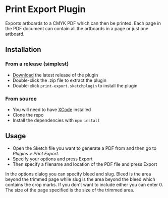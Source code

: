 # Print Export Plugin

Exports artboards to a CMYK PDF which can then be printed. Each page in the PDF document can contain all the artboards in a page or just one artboard. 

## Installation
 
### From a release (simplest)
 
- [Download](https://github.com/skpm/print-export-sketchplugin/releases/latest/download/print-export.sketchplugin.zip) the latest release of the plugin
- Double-click the .zip file to extract the plugin
- Double-click `print-export.sketchplugin` to install the plugin
 
### From source
 
- You will need to have [XCode](https://itunes.apple.com/app/xcode/id497799835?mt=12) installed
- Clone the repo
- Install the dependencies with `npm install`

## Usage

- Open the Sketch file you want to generate a PDF from and then go to _Plugins > Print Export_.
- Specify your options and press Export
- Then specify a filename and location of the PDF file and press Export

In the options dialog you can specify bleed and slug. Bleed is the area beyond the trimmed page while slug is the area beyond the bleed which contains the crop marks. If you don't want to include either you can enter 0. The size of the page specified is the size of the trimmed area.

